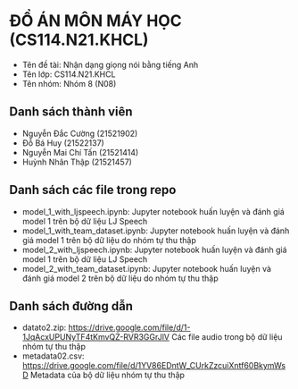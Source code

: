 # ĐỒ ÁN MÔN MÁY HỌC (CS114.N21.KHCL)

- Tên đề tài: Nhận dạng giọng nói bằng tiếng Anh
- Tên lớp: CS114.N21.KHCL
- Tên nhóm: Nhóm 8 (N08)

## Danh sách thành viên
- Nguyễn Đắc Cường (21521902)
- Đỗ Bá Huy (21522137)
- Nguyễn Mai Chí Tấn (21521414)
- Huỳnh Nhân Thập (21521457)

## Danh sách các file trong repo
- model_1_with_ljspeech.ipynb: Jupyter notebook huấn luyện và đánh giá model 1 trên bộ dữ liệu LJ Speech
- model_1_with_team_dataset.ipynb: Jupyter notebook huấn luyện và đánh giá model 1 trên bộ dữ liệu do nhóm tự thu thập
- model_2_with_ljspeech.ipynb: Jupyter notebook huấn luyện và đánh giá model 1 trên bộ dữ liệu LJ Speech
- model_2_with_team_dataset.ipynb: Jupyter notebook huấn luyện và đánh giá model 2 trên bộ dữ liệu do nhóm tự thu thập

## Danh sách đường dẫn
- datato2.zip: https://drive.google.com/file/d/1-1JqAcxUPUNyTF4tKmvQZ-RVR3GGrJlV Các file audio trong bộ dữ liệu nhóm tự thu thập
- metadata02.csv: https://drive.google.com/file/d/1YV86EDntW_CUrkZzcuiXntf60BkymWsD Metadata của bộ dữ liệu nhóm tự thu thập
